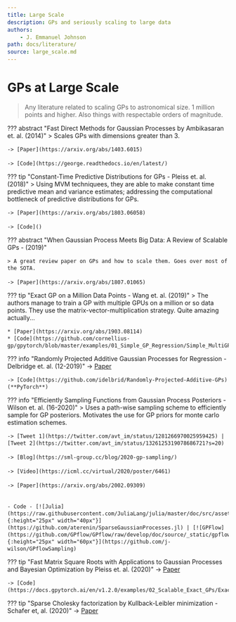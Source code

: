 ```yaml
---
title: Large Scale
description: GPs and seriously scaling to large data
authors:
    - J. Emmanuel Johnson
path: docs/literature/
source: large_scale.md
---
```

# GPs at Large Scale

> Any literature related to scaling GPs to astronomical size. 1 million points and higher. Also things with respectable orders of magnitude.


??? abstract "Fast Direct Methods for Gaussian Processes by Ambikasaran et. al. (2014)"
    > Scales GPs with dimensions greater than 3. 

    -> [Paper](https://arxiv.org/abs/1403.6015)

    -> [Code](https://george.readthedocs.io/en/latest/)

??? tip "Constant-Time Predictive Distributions for GPs - Pleiss et. al. (2018)"
    > Using MVM techniquees, they are able to make constant time predictive mean and variance estimates; addressing the computational bottleneck of predictive distributions for GPs.

    -> [Paper](https://arxiv.org/abs/1803.06058)
    
    -> [Code]()

??? abstract "When Gaussian Process Meets Big Data: A Review of Scalable GPs - (2019)"

    > A great review paper on GPs and how to scale them. Goes over most of the SOTA.

    -> [Paper](https://arxiv.org/abs/1807.01065)

??? tip "Exact GP on a Million Data Points - Wang et. al. (2019)"
    > The authors manage to train a GP with multiple GPUs on a million or so data points. They use the matrix-vector-multiplication strategy. Quite amazing actually...

    * [Paper](https://arxiv.org/abs/1903.08114)
    * [Code](https://github.com/cornellius-gp/gpytorch/blob/master/examples/01_Simple_GP_Regression/Simple_MultiGPU_GP_Regression.ipynb)

??? info "Randomly Projected Additive Gaussian Processes for Regression - Delbridge et. al. (12-2019)"
    -> [Paper](https://arxiv.org/abs/1912.12834)

    -> [Code](https://github.com/idelbrid/Randomly-Projected-Additive-GPs) (**PyTorch**)

??? info "Efficiently Sampling Functions from Gaussian Process Posteriors - Wilson et. al. (16-2020)"
    > Uses a path-wise sampling scheme to efficiently sample for GP posteriors. Motivates the use for GP priors for monte carlo estimation schemes.
    
    -> [Tweet 1](https://twitter.com/avt_im/status/1281266970025959425) | [Tweet 2](https://twitter.com/avt_im/status/1326125319078686721?s=20) 

    -> [Blog](https://sml-group.cc/blog/2020-gp-sampling/)

    -> [Video](https://icml.cc/virtual/2020/poster/6461)

    -> [Paper](https://arxiv.org/abs/2002.09309)
    

    - Code - [![Julia](https://raw.githubusercontent.com/JuliaLang/julia/master/doc/src/assets/logo.svg){:height="25px" width="40px"}](https://github.com/aterenin/SparseGaussianProcesses.jl) | [![GPFlow](https://github.com/GPflow/GPflow/raw/develop/doc/source/_static/gpflow_logo.svg){:height="25px" width="60px"}](https://github.com/j-wilson/GPflowSampling)



??? tip "Fast Matrix Square Roots with Applications to Gaussian Processes and Bayesian Optimization by Pleiss et. al. (2020)"
    -> [Paper](https://arxiv.org/abs/2006.11267)

    -> [Code](https://docs.gpytorch.ai/en/v1.2.0/examples/02_Scalable_Exact_GPs/Exact_GP_Posterior_Sampling_with_CIQ.html)

??? tip "Sparse Cholesky factorization by Kullback-Leibler minimization - Schafer et, al. (2020)"
    -> [Paper](https://arxiv.org/abs/2004.14455)